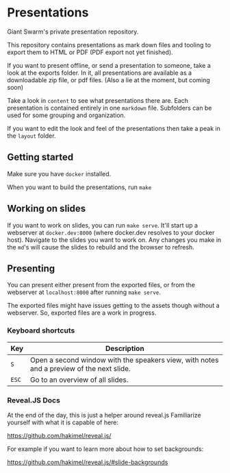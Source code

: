 # Presentations

Giant Swarm's private presentation repository.

This repository contains presentations as mark down files and tooling
to export them to HTML or PDF (PDF export not yet finished).

If you want to present offline, or send a presentation to someone, take a look at
the exports folder. In it, all presentations are available as a downloadable
zip file, or pdf files. (Also a lie at the moment, but coming soon)

Take a look in `content` to see what presentations there are. Each presentation
is contained entirely in one `markdown` file. Subfolders can be used for
some grouping and organization.

If you want to edit the look and feel of the presentations then take a peak in
the `layout` folder.

## Getting started

Make sure you have `docker` installed.

When you want to build the presentations, run `make`


## Working on slides

If you want to work on slides, you can run `make serve`. It'll start up a webserver at
`docker.dev:8000` (where docker.dev resolves to your docker host).
Navigate to the slides you want to work on. Any changes you make in the `md`'s will
cause the slides to rebuild and the browser to refresh.

## Presenting

You can present either present from the exported files, or from the webserver at `localhost:8000`
after running `make serve`.

The exported files might have issues getting to the assets though without a webserver.
So, exported files are a work in progress.


### Keyboard shortcuts

Key | Description
----|------------
`S` | Open a second window with the speakers view, with notes and a preview of the next slide.
`ESC` | Go to an overview of all slides.


### Reveal.JS Docs

At the end of the day, this is just a helper around reveal.js
Familiarize yourself with what it is capable of here:

https://github.com/hakimel/reveal.js/

For example if you want to learn more about how to set backgrounds:

https://github.com/hakimel/reveal.js/#slide-backgrounds
